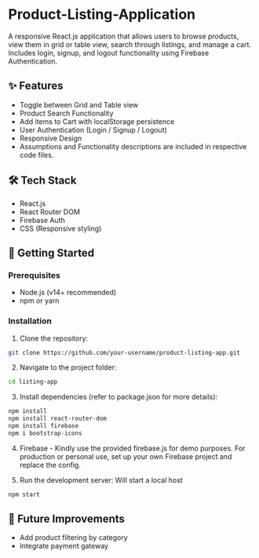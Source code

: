 # Product-Listing-Application
A responsive React.js application that allows users to browse products, view them in grid or table view, search through listings, and manage a cart. Includes login, signup, and logout functionality using Firebase Authentication.

## ✨ Features
- Toggle between Grid and Table view
- Product Search Functionality
- Add items to Cart with localStorage persistence
- User Authentication (Login / Signup / Logout)
- Responsive Design
- Assumptions and Functionality descriptions are included in respective code files.

## 🛠 Tech Stack
- React.js
- React Router DOM
- Firebase Auth
- CSS (Responsive styling)

## 🚀 Getting Started

### Prerequisites
- Node.js (v14+ recommended)
- npm or yarn

### Installation

1. Clone the repository:
```bash
git clone https://github.com/your-username/product-listing-app.git
```

2. Navigate to the project folder:
```bash
cd listing-app
```

3. Install dependencies (refer to package.json for more details):
```bash
npm install
npm install react-router-dom
npm install firebase
npm i bootstrap-icons
```

4. Firebase - Kindly use the provided firebase.js for demo purposes. For production or personal use, set up your own Firebase project and replace the config.


5. Run the development server: Will start a local host
```bash
npm start
```

## 🔧 Future Improvements
- Add product filtering by category
- Integrate payment gateway